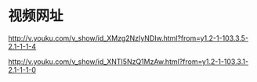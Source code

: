 # 视频网址

http://v.youku.com/v_show/id_XMzg2NzIyNDIw.html?from=y1.2-1-103.3.5-2.1-1-1-4

http://v.youku.com/v_show/id_XNTI5NzQ1MzAw.html?from=y1.2-1-103.3.1-2.1-1-1-0